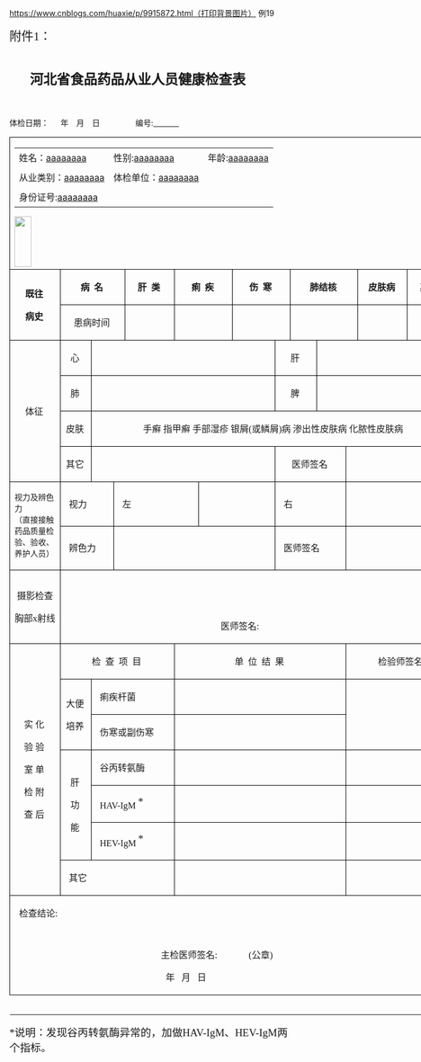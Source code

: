 https://www.cnblogs.com/huaxie/p/9915872.html（打印背景图片）  例19

<p class="MsoNormal">
	<span style="font-size:16.0pt;font-family:仿宋_GB2312;">附件</span><span
		style="font-size:16.0pt;font-family:仿宋_GB2312;">1<span>：</span></span>
</p>
<p class="MsoNormal">
	<span style="font-family:宋体;">&nbsp;</span>
</p>
<p class="MsoNormal">
	<span><span> </span></span>
</p>
<p class="MsoNormal" style="text-indent:27.1pt; width: 900px">
	<b><span style="font-size:18.0pt;font-family:黑体; margin: 0 auto;">河北省食品药品从业人员健康检查表</span></b><b><span
			style="font-size:18.0pt;font-family:黑体;"></span></b>
</p>
<p class="MsoNormal" style="margin-left:.05pt;text-align:center;text-indent:-.15pt;" align="center">
	<span style="font-size:15.0pt;font-family:黑体;">&nbsp;</span>
</p>
<p class="MsoNormal">
	<span style="font-family:宋体;">体检日期：</span><span style="font-family:宋体;"><span>&nbsp;&nbsp;&nbsp;&nbsp;&nbsp;
		</span><span>年</span><span>&nbsp;&nbsp;&nbsp; </span><span>月</span><span>&nbsp;&nbsp;&nbsp;
		</span><span>日</span><span>&nbsp;&nbsp;&nbsp;&nbsp;&nbsp;&nbsp;&nbsp;&nbsp;&nbsp;&nbsp;&nbsp;&nbsp;&nbsp;&nbsp;&nbsp;&nbsp;&nbsp;
		</span><span>编号</span>:<u><span>&nbsp;&nbsp;&nbsp;&nbsp;&nbsp;&nbsp;&nbsp;&nbsp;&nbsp;&nbsp;&nbsp;&nbsp;&nbsp;
			</span></u></span>
</p>
<table class="MsoNormalTable" style="border-collapse:collapse;border:none;width: 900px" cellspacing="0" cellpadding="0" border="1">
	<tbody>
		<tr>
			<td colspan="14" style="border:solid windowtext 1.0pt; vertical-align: middle; line-height: 30px" height="100" valign="top">
				<table width="700" style="float: left;">
					<tr height="30">
						<td>姓名：<span style="text-decoration: underline; font-size: 16px;">aaaaaaaa</span></td>
						<td>性别:<span style="text-decoration: underline; font-size: 16px;">aaaaaaaa</span></td>
						<td>年龄:<span style="text-decoration: underline; font-size: 16px;">aaaaaaaa</span></td></tr>
					<tr height="30">
						<td>从业类别：<span style="text-decoration: underline; font-size: 16px;">aaaaaaaa</span></td>
						<td>体检单位：<span style="text-decoration: underline; font-size: 16px;">aaaaaaaa</span></td></tr>
					<tr height="30"><td>身份证号:<span style="text-decoration: underline; font-size: 16px;">aaaaaaaa</span></td></tr>
				</table>
				<img src="" height="90" width="30" style="float: left;">
			</td>
		</tr>
		<tr>
			<td rowspan="2" style="border:solid windowtext 1.0pt;" width="73">
				<p class="MsoNormal" style="margin-left:-2.4pt;text-align:center;" align="center">
					<b><span style="font-family:宋体;">既往</span></b><b><span style="font-family:宋体;"></span></b>
				</p>
				<p class="MsoNormal" style="margin-left:-2.4pt;text-align:center;" align="center">
					<b><span style="font-family:宋体;">病史</span></b><b><span style="font-family:宋体;"></span></b>
				</p>
			</td>
			<td colspan="3" style="border:solid windowtext 1.0pt;" width="66">
				<p class="MsoNormal" style="margin-left:-2.4pt;text-align:center;" align="center">
					<b><span style="font-family:宋体;">病</span></b><b><span style="font-family:宋体;"><span>&nbsp;
							</span><span>名</span></span></b>
				</p>
			</td>
			<td style="border:solid windowtext 1.0pt;" width="71">
				<p class="MsoNormal" style="margin-left:-2.4pt;text-align:center;" align="center">
					<b><span style="font-family:宋体;">肝</span></b><b><span style="font-family:宋体;"><span>&nbsp;
							</span><span>类</span></span></b>
				</p>
			</td>
			<td colspan="2" style="border:solid windowtext 1.0pt;" width="71">
				<p class="MsoNormal" style="margin-left:-2.4pt;text-align:center;" align="center">
					<b><span style="font-family:宋体;">痢</span></b><b><span style="font-family:宋体;"><span>&nbsp;
							</span><span>疾</span></span></b>
				</p>
			</td>
			<td colspan="2" style="border:solid windowtext 1.0pt;" width="71">
				<p class="MsoNormal" style="margin-left:-2.4pt;text-align:center;" align="center">
					<b><span style="font-family:宋体;">伤</span></b><b><span style="font-family:宋体;"><span>&nbsp;
							</span><span>寒</span></span></b>
				</p>
			</td>
			<td colspan="3" style="border:solid windowtext 1.0pt;" width="71">
				<p class="MsoNormal" style="margin-left:-2.4pt;text-align:center;" align="center">
					<b><span style="font-family:宋体;">肺结核</span></b><b><span style="font-family:宋体;"></span></b>
				</p>
			</td>
			<td style="border:solid windowtext 1.0pt;" width="71">
				<p class="MsoNormal" style="margin-left:-2.4pt;text-align:center;" align="center">
					<b><span style="font-family:宋体;">皮肤病</span></b><b><span style="font-family:宋体;"></span></b>
				</p>
			</td>
			<td style="border:solid windowtext 1.0pt;" width="71">
				<p class="MsoNormal" style="margin-left:-2.4pt;text-align:center;" align="center">
					<b><span style="font-family:宋体;">其</span></b><b><span style="font-family:宋体;"><span>&nbsp;
							</span><span>它</span></span></b>
				</p>
			</td>
		</tr>
		<tr>
			<td colspan="3" style="border:solid windowtext 1.0pt;" width="66">
				<p class="MsoNormal" style="margin-left:-2.4pt;text-align:center;" align="center">
					<span style="font-family:宋体;">患病时间</span><span style="font-family:宋体;"></span>
				</p>
			</td>
			<td style="border:solid windowtext 1.0pt;" width="71">
				<p class="MsoNormal" style="margin-left:-2.4pt;text-align:center;" align="center">
					<span style="font-family:宋体;">&nbsp;</span>
				</p>
			</td>
			<td colspan="2" style="border:solid windowtext 1.0pt;" width="71">
				<p class="MsoNormal" style="margin-left:-2.4pt;text-align:center;" align="center">
					<span style="font-family:宋体;">&nbsp;</span>
				</p>
			</td>
			<td colspan="2" style="border:solid windowtext 1.0pt;" width="71">
				<p class="MsoNormal" style="margin-left:-2.4pt;text-align:center;" align="center">
					<span style="font-family:宋体;">&nbsp;</span>
				</p>
			</td>
			<td colspan="3" style="border:solid windowtext 1.0pt;" width="71">
				<p class="MsoNormal" style="margin-left:-2.4pt;text-align:center;" align="center">
					<span style="font-family:宋体;">&nbsp;</span>
				</p>
			</td>
			<td style="border:solid windowtext 1.0pt;" width="71">
				<p class="MsoNormal" style="margin-left:-2.4pt;text-align:center;" align="center">
					<span style="font-family:宋体;">&nbsp;</span>
				</p>
			</td>
			<td style="border:solid windowtext 1.0pt;" width="71">
				<p class="MsoNormal" style="margin-left:-2.4pt;text-align:center;" align="center">
					<span style="font-family:宋体;">&nbsp;</span>
				</p>
			</td>
		</tr>
		<tr>
			<td rowspan="4" style="border:solid windowtext 1.0pt;" width="73">
				<p class="MsoNormal" style="margin-left:-2.4pt;text-align:center;" align="center">
					<span style="font-family:宋体;">体征</span><span style="font-family:宋体;"></span>
				</p>
			</td>
			<td style="border:solid windowtext 1.0pt;" width="38">
				<p class="MsoNormal" style="margin-left:-2.4pt;text-align:center;" align="center">
					<span style="font-family:宋体;">心</span><span style="font-family:宋体;"></span>
				</p>
			</td>
			<td colspan="6" style="border:solid windowtext 1.0pt;" width="230">
				<p class="MsoNormal" style="margin-left:-2.4pt;text-align:center;" align="center">
					<span style="font-family:宋体;">&nbsp;</span>
				</p>
			</td>
			<td colspan="2" style="border:solid windowtext 1.0pt;" width="41">
				<p class="MsoNormal" style="margin-left:-2.4pt;text-align:center;" align="center">
					<span style="font-family:宋体;">肝</span><span style="font-family:宋体;"></span>
				</p>
			</td>
			<td colspan="4" style="border:solid windowtext 1.0pt;" width="182">
				<p class="MsoNormal" style="margin-left:-2.4pt;text-align:center;" align="center">
					<span style="font-family:宋体;">&nbsp;</span>
				</p>
			</td>
		</tr>
		<tr>
			<td style="border:solid windowtext 1.0pt;" width="38">
				<p class="MsoNormal" style="margin-left:-2.4pt;text-align:center;" align="center">
					<span style="font-family:宋体;">肺</span><span style="font-family:宋体;"></span>
				</p>
			</td>
			<td colspan="6" style="border:solid windowtext 1.0pt;" width="230">
				<p class="MsoNormal" style="margin-left:-2.4pt;text-align:center;" align="center">
					<span style="font-family:宋体;">&nbsp;</span>
				</p>
			</td>
			<td colspan="2" style="border:solid windowtext 1.0pt;" width="41">
				<p class="MsoNormal" style="margin-left:-2.4pt;text-align:center;" align="center">
					<span style="font-family:宋体;">脾</span><span style="font-family:宋体;"></span>
				</p>
			</td>
			<td colspan="4" style="border:solid windowtext 1.0pt;" width="182">
				<p class="MsoNormal" style="margin-left:-2.4pt;text-align:center;" align="center">
					<span style="font-family:宋体;">&nbsp;</span>
				</p>
			</td>
		</tr>
		<tr>
			<td style="border:solid windowtext 1.0pt;" width="38">
				<p class="MsoNormal" style="margin-left:-2.4pt;text-align:center;" align="center">
					<span style="font-family:宋体;">皮肤</span><span style="font-family:宋体;"></span>
				</p>
			</td>
			<td colspan="12" style="border:solid windowtext 1.0pt;" width="454">
				<p class="MsoNormal" style="margin-left:-2.4pt;text-align:center;" align="center">
					<span style="font-family:宋体;">手癣 指甲癣 手部湿疹 银屑</span><span
						style="font-family:宋体;">(<span>或鳞屑</span>)<span>病 渗出性皮肤病 化脓性皮肤病</span></span>
				</p>
			</td>
		</tr>
		<tr>
			<td style="border:solid windowtext 1.0pt;" width="38">
				<p class="MsoNormal" style="margin-left:-2.4pt;text-align:center;" align="center">
					<span style="font-family:宋体;">其它</span><span style="font-family:宋体;"></span>
				</p>
			</td>
			<td colspan="6" style="border:solid windowtext 1.0pt;" width="230">
				<p class="MsoNormal" style="margin-left:-2.4pt;text-align:center;" align="center">
					<span style="font-family:宋体;">&nbsp;</span>
				</p>
			</td>
			<td colspan="3" style="border:solid windowtext 1.0pt;" width="77">
				<p class="MsoNormal" style="margin-left:-2.4pt;text-align:center;" align="center">
					<span style="font-family:宋体;">医师签名</span><span style="font-family:宋体;"></span>
				</p>
			</td>
			<td colspan="3" style="border:solid windowtext 1.0pt;" width="147">
				<p class="MsoNormal" style="margin-left:-2.4pt;text-align:center;" align="center">
					<span style="font-family:宋体;">&nbsp;</span>
				</p>
			</td>
		</tr>
		<tr>
			<td rowspan="2" style="border:solid windowtext 1.0pt;" width="73">
				<p class="MsoNormal" style="font-size: 14px;">
					视力及辨色力<br>
					（直接接触药品质量检验、验收、养护人员）
				</p>
				<p class="MsoNormal">
				</p>
			</td>
			<td colspan="2" style="border:solid windowtext 1.0pt;" width="62">
				<p class="MsoNormal" style="margin-left:-2.4pt;">
					<span style="font-family:宋体; padding-left: 10px">视力</span><span style="font-family:宋体;"></span>
				</p>
			</td>
			<td colspan="3" style="border:solid windowtext 1.0pt;" width="102">
				<p class="MsoNormal" style="margin-left:-2.4pt;">
					<span style="font-family:宋体;padding-left: 10px">左</span>
					<span style="font-family:宋体;"></span>
				</p>
			</td>
			<td colspan="2" style="border:solid windowtext 1.0pt;" width="104">
				<p class="MsoNormal" style="margin-left:-2.4pt;">
					<span style="font-family:宋体;">&nbsp;</span>
				</p>
			</td>
			<td colspan="3" style="border:solid windowtext 1.0pt;" width="77">
				<p class="MsoNormal" style="margin-left:-2.4pt;">
					<span style="font-family:宋体;padding-left: 10px">右</span><span style="font-family:宋体;"></span>
				</p>
			</td>
			<td colspan="3" style="border:solid windowtext 1.0pt;" width="147">
				<p class="MsoNormal" style="margin-left:-2.4pt;">
					<span style="font-family:宋体;">&nbsp;</span>
				</p>
			</td>
		</tr>
		<tr>
			<td colspan="2" style="border:solid windowtext 1.0pt;" width="62">
				<p class="MsoNormal" style="margin-left:-2.4pt;">
					<span style="font-family:宋体;padding-left: 10px">辨色力</span><span style="font-family:宋体;"></span>
				</p>
			</td>
			<td colspan="5" style="border:solid windowtext 1.0pt;" width="206">
				<p class="MsoNormal" style="margin-left:-2.4pt;">
					<span style="font-family:宋体;">&nbsp;</span>
				</p>
			</td>
			<td colspan="3" style="border:solid windowtext 1.0pt;" width="77">
				<p class="MsoNormal" style="margin-left:-2.4pt;">
					<span style="font-family:宋体;padding-left: 10px">医师签名</span><span style="font-family:宋体;"></span>
				</p>
			</td>
			<td colspan="3" style="border:solid windowtext 1.0pt;" width="147">
				<p class="MsoNormal" style="margin-left:-2.4pt;">
					<span style="font-family:宋体;">&nbsp;</span>
				</p>
			</td>
		</tr>
		<tr>
			<td style="border:solid windowtext 1.0pt;" width="73">
				<p class="MsoNormal" style="text-align:center;" align="center">
					<span style="font-family:宋体;">摄影检查</span><span style="font-family:宋体;"></span>
				</p>
				<p class="MsoNormal" style="text-align:center;" align="center">
					<span style="font-family:宋体;">胸部</span><span style="font-family:宋体;">x<span>射线</span></span>
				</p>
			</td>
			<td colspan="13" style="border:solid windowtext 1.0pt;" width="491">
				<p class="MsoNormal" style="margin-left:-2.4pt;">
					<span style="font-family:宋体;">&nbsp;</span>
				</p>
				<p class="MsoNormal">
					<span style="font-family:宋体;">&nbsp;</span>
				</p>
				<p class="MsoNormal" style="margin-left:-2.4pt;text-indent:210.0pt;">
					<span style="font-family:宋体;">医师签名</span><span style="font-family:宋体;">:</span>
				</p>
			</td>
		</tr>
		<tr>
			<td rowspan="7" style="border:solid windowtext 1.0pt;" width="73">
				<p class="MsoNormal" style="margin-left:-2.4pt;text-align:center;" align="center">
					<span style="font-family:宋体;">实 化</span><span style="font-family:宋体;"></span>
				</p>
				<p class="MsoNormal" style="margin-left:-2.4pt;text-align:center;" align="center">
					<span style="font-family:宋体;">验 验</span><span style="font-family:宋体;"></span>
				</p>
				<p class="MsoNormal" style="margin-left:-2.4pt;text-align:center;" align="center">
					<span style="font-family:宋体;">室 单</span><span style="font-family:宋体;"></span>
				</p>
				<p class="MsoNormal" style="margin-left:-2.4pt;text-align:center;" align="center">
					<span style="font-family:宋体;">检 附</span><span style="font-family:宋体;"></span>
				</p>
				<p class="MsoNormal" style="margin-left:-2.4pt;text-align:center;" align="center">
					<span style="font-family:宋体;">查 后</span><span style="font-family:宋体;"></span>
				</p>
			</td>
			<td colspan="4" style="border:solid windowtext 1.0pt;" width="137">
				<p class="MsoNormal" style="margin-left:-2.4pt;text-align:center;" align="center">
					<span style="font-family:宋体;">检</span><span style="font-family:宋体;"><span>&nbsp;
						</span><span>查</span><span>&nbsp; </span><span>项</span><span>&nbsp; </span><span>目</span></span>
				</p>
			</td>
			<td colspan="6" style="border:solid windowtext 1.0pt;" width="208">
				<p class="MsoNormal" style="margin-left:-2.4pt;text-align:center;" align="center">
					<span style="font-family:宋体;">单</span><span style="font-family:宋体;"><span>&nbsp;
						</span><span>位</span><span>&nbsp; </span><span>结</span><span>&nbsp; </span><span>果</span></span>
				</p>
			</td>
			<td colspan="3" style="border:solid windowtext 1.0pt;" width="147">
				<p class="MsoNormal" style="margin-left:-2.4pt;text-align:center;" align="center">
					<span style="font-family:宋体;">检验师签名</span><span style="font-family:宋体;"></span>
				</p>
			</td>
		</tr>
		<tr>
			<td rowspan="2" style="border:solid windowtext 1.0pt;" width="38">
				<p class="MsoNormal" style="margin-left:-2.4pt;text-align:center;" align="center">
					<span style="font-family:宋体;">大便</span><span style="font-family:宋体;"></span>
				</p>
				<p class="MsoNormal" style="margin-left:-2.4pt;text-align:center;" align="center">
					<span style="font-family:宋体;">培养</span><span style="font-family:宋体;"></span>
				</p>
			</td>
			<td colspan="3" style="border:solid windowtext 1.0pt;" width="99">
				<p class="MsoNormal" style="margin-left:-2.4pt;">
					<span style="font-family:宋体;padding-left: 10px">痢疾杆菌</span><span style="font-family:宋体;"></span>
				</p>
			</td>
			<td colspan="6" style="border:solid windowtext 1.0pt;" width="208">
				<p class="MsoNormal" style="margin-left:-2.4pt;text-align:center;" align="center">
					<span style="font-family:宋体;">&nbsp;</span>
				</p>
			</td>
			<td colspan="3" rowspan="2" style="border:solid windowtext 1.0pt;" width="147">
				<p class="MsoNormal" style="margin-left:-2.4pt;text-align:center;" align="center">
					<span style="font-family:宋体;">&nbsp;</span>
				</p>
			</td>
		</tr>
		<tr>
			<td colspan="3" style="border:solid windowtext 1.0pt;" width="99">
				<p class="MsoNormal" style="margin-left:-2.4pt;">
					<span style="font-family:宋体;padding-left: 10px">伤寒或副伤寒</span><span style="font-family:宋体;"></span>
				</p>
			</td>
			<td colspan="6" style="border:solid windowtext 1.0pt;" width="208">
				<p class="MsoNormal" style="margin-left:-2.4pt;text-align:center;" align="center">
					<span style="font-family:宋体;">&nbsp;</span>
				</p>
			</td>
		</tr>
		<tr>
			<td rowspan="3" style="border:solid windowtext 1.0pt;" width="38">
				<p class="MsoNormal" style="margin-left:-2.4pt;text-align:center;" align="center">
					<span style="font-family:宋体;">肝</span><span style="font-family:宋体;"></span>
				</p>
				<p class="MsoNormal" style="margin-left:-2.4pt;text-align:center;" align="center">
					<span style="font-family:宋体;">功</span><span style="font-family:宋体;"></span>
				</p>
				<p class="MsoNormal" style="margin-left:-2.4pt;text-align:center;" align="center">
					<span style="font-family:宋体;">能</span><span style="font-family:宋体;"></span>
				</p>
			</td>
			<td colspan="3" style="border:solid windowtext 1.0pt;" width="99">
				<p class="MsoNormal" style="margin-left:-2.4pt;">
					<span style="font-family:宋体;padding-left: 10px">谷丙转氨酶</span><span style="font-family:宋体;"></span>
				</p>
			</td>
			<td colspan="6" style="border:solid windowtext 1.0pt;" width="208">
				<p class="MsoNormal" style="margin-left:-2.4pt;text-align:center;" align="center">
					<span style="font-family:宋体;">&nbsp;</span>
				</p>
			</td>
			<td colspan="3" style="border:solid windowtext 1.0pt;" width="147">
				<p class="MsoNormal" style="margin-left:-2.4pt;text-align:center;" align="center">
					<span style="font-family:宋体;">&nbsp;</span>
				</p>
			</td>
		</tr>
		<tr>
			<td colspan="3" style="border:solid windowtext 1.0pt;" width="99">
				<p class="MsoNormal" style="margin-left:-2.4pt;">
					<span style="font-family:宋体;padding-left: 10px">HAV-IgM </span><sup><span
							style="font-size:14.0pt;font-family:宋体;">*</span></sup><sup><span
							style="font-family:宋体;"></span></sup>
				</p>
			</td>
			<td colspan="6" style="border:solid windowtext 1.0pt;" width="208">
				<p class="MsoNormal" style="margin-left:-2.4pt;text-align:center;" align="center">
					<span style="font-family:宋体;">&nbsp;</span>
				</p>
			</td>
			<td colspan="3" style="border:solid windowtext 1.0pt;" width="147">
				<p class="MsoNormal" style="margin-left:-2.4pt;text-align:center;" align="center">
					<span style="font-family:宋体;">&nbsp;</span>
				</p>
			</td>
		</tr>
		<tr>
			<td colspan="3" style="border:solid windowtext 1.0pt;" width="99">
				<p class="MsoNormal" style="margin-left:-2.4pt;">
					<span style="font-family:宋体;padding-left: 10px">HEV-IgM </span><sup><span
							style="font-size:14.0pt;font-family:宋体;">*</span></sup><sup><span
							style="font-family:宋体;"></span></sup>
				</p>
			</td>
			<td colspan="6" style="border:solid windowtext 1.0pt;" width="208">
				<p class="MsoNormal" style="margin-left:-2.4pt;text-align:center;" align="center">
					<span style="font-family:宋体;">&nbsp;</span>
				</p>
			</td>
			<td colspan="3" style="border:solid windowtext 1.0pt;" width="147">
				<p class="MsoNormal" style="margin-left:-2.4pt;text-align:center;" align="center">
					<span style="font-family:宋体;">&nbsp;</span>
				</p>
			</td>
		</tr>
		<tr>
			<td colspan="4" style="border:solid windowtext 1.0pt;" width="137">
				<p class="MsoNormal" style="margin-left:-2.4pt;">
					<span style="font-family:宋体;padding-left: 10px">其它</span><span style="font-family:宋体;"></span>
				</p>
			</td>
			<td colspan="6" style="border:solid windowtext 1.0pt;" width="208">
				<p class="MsoNormal" style="margin-left:-2.4pt;text-align:center;" align="center">
					<span style="font-family:宋体;">&nbsp;</span>
				</p>
			</td>
			<td colspan="3" style="border:solid windowtext 1.0pt;" width="147">
				<p class="MsoNormal" style="margin-left:-2.4pt;text-align:center;" align="center">
					<span style="font-family:宋体;">&nbsp;</span>
				</p>
			</td>
		</tr>
		<tr>
			<td colspan="14" style="border:solid windowtext 1.0pt;" width="565" valign="top">
				<p class="MsoNormal" style="margin-left:.85pt;text-indent:5.25pt;">
					<span style="font-family:宋体;">检查结论</span><span style="font-family:宋体;">:</span>
				</p>
				<p class="MsoNormal" style="margin-left:.85pt;">
					<span style="font-family:宋体;">&nbsp;</span>
				</p>
				<p class="MsoNormal" style="margin-left:.85pt;text-indent:194.25pt;">
					<span style="font-family:宋体;">主检医师签名</span><span
						style="font-family:宋体;">:<span>&nbsp;&nbsp;&nbsp;&nbsp;&nbsp;&nbsp;&nbsp;&nbsp;&nbsp;&nbsp;&nbsp;&nbsp;&nbsp;
						</span>(<span>公章</span>)</span>
				</p>
				<p class="MsoNormal" style="margin-left:111.7pt;">
					<span style="font-family:宋体;"><span>&nbsp;&nbsp;&nbsp;&nbsp;&nbsp;&nbsp;&nbsp;&nbsp;&nbsp;&nbsp;&nbsp;&nbsp;&nbsp;&nbsp;&nbsp;&nbsp;&nbsp;&nbsp;&nbsp;&nbsp;&nbsp;&nbsp;&nbsp;&nbsp;&nbsp;&nbsp;&nbsp;&nbsp;&nbsp;
						</span><span>年</span><span>&nbsp;&nbsp; </span><span>月</span><span>&nbsp;&nbsp;
						</span><span>日</span></span>
				</p>
			</td>
		</tr>
		<tr>
			<td style="border:none;" width="73">
				<br />
			</td>
			<td style="border:none;" width="38">
				<br />
			</td>
			<td style="border:none;" width="24">
				<br />
			</td>
			<td style="border:none;" width="4">
				<br />
			</td>
			<td style="border:none;" width="71">
				<br />
			</td>
			<td style="border:none;" width="27">
				<br />
			</td>
			<td style="border:none;" width="44">
				<br />
			</td>
			<td style="border:none;" width="60">
				<br />
			</td>
			<td style="border:none;" width="11">
				<br />
			</td>
			<td style="border:none;" width="31">
				<br />
			</td>
			<td style="border:none;" width="36">
				<br />
			</td>
			<td style="border:none;" width="5">
				<br />
			</td>
			<td style="border:none;" width="71">
				<br />
			</td>
			<td style="border:none;" width="71">
				<br />
			</td>
		</tr>
	</tbody>
</table>
<p class="MsoNormal">
	<span style="font-size:14.0pt;font-family:仿宋_GB2312;">*<span>说明：发现谷丙转氨酶异常的，加做</span></span><span
		style="font-size:14.0pt;font-family:宋体;">HAV-IgM<span>、</span>HEV-IgM<span>两个指标。</span></span>
</p>
<style>
tr{
	height: 35px;
}
</style>